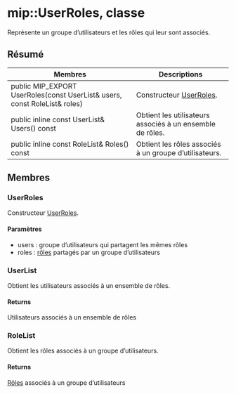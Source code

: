 # <a name="class-mipuserroles"></a>mip::UserRoles, classe 
Représente un groupe d’utilisateurs et les rôles qui leur sont associés.
  
## <a name="summary"></a>Résumé
 Membres                        | Descriptions                                
--------------------------------|---------------------------------------------
public MIP_EXPORT UserRoles(const UserList& users, const RoleList& roles)  |  Constructeur [UserRoles](#classmip_1_1_user_roles).
public inline const UserList& Users() const  |  Obtient les utilisateurs associés à un ensemble de rôles.
public inline const RoleList& Roles() const  |  Obtient les rôles associés à un groupe d’utilisateurs.
  
## <a name="members"></a>Membres
  
### <a name="userroles"></a>UserRoles
Constructeur [UserRoles](#classmip_1_1_user_roles).
  
#### <a name="parameters"></a>Paramètres
* users : groupe d’utilisateurs qui partagent les mêmes rôles 
* roles : [rôles](#classmip_1_1_roles) partagés par un groupe d’utilisateurs
  
### <a name="userlist"></a>UserList
Obtient les utilisateurs associés à un ensemble de rôles.
  
#### <a name="returns"></a>Returns
Utilisateurs associés à un ensemble de rôles
  
### <a name="rolelist"></a>RoleList
Obtient les rôles associés à un groupe d’utilisateurs.
  
#### <a name="returns"></a>Returns
[Rôles](#classmip_1_1_roles) associés à un groupe d’utilisateurs